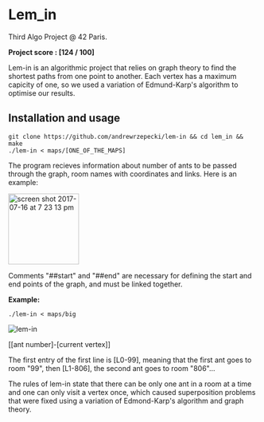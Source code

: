 # Lem_in
Third Algo Project @ 42 Paris.

**Project score : [124 / 100]**

Lem-in is an algorithmic project that relies on graph theory to find the shortest paths from one point to another.
Each vertex has a maximum capicity of one, so we used a variation of Edmund-Karp's algorithm to optimise our results.


## Installation and usage

```
git clone https://github.com/andrewrzepecki/lem-in && cd lem_in && make
./lem-in < maps/[ONE_OF_THE_MAPS]
```

The program recieves information about number of ants to be passed through the graph, room names with coordinates and links. Here is an example:

<img width="142" alt="screen shot 2017-07-16 at 7 23 13 pm" align="middle" src="https://user-images.githubusercontent.com/25576444/28254024-ea2c5eb6-6a5d-11e7-922c-5808975b2419.png" >

Comments "##start" and "##end" are necessary for defining the start and end points of the graph, and must be linked together.

**Example:**

```
./lem-in < maps/big
```
![lem-in](https://i.ibb.co/7pSmxPM/Screen-Shot-2019-10-28-at-1-20-03-PM.png)

[[ant number]-[current vertex]]

The first entry of the first line is [L0-99], meaning that the first ant goes to room "99", then [L1-806], the second ant goes to room "806"... 

The rules of lem-in state that there can be only one ant in a room at a time and one can only visit a vertex once, which caused superposition problems that were fixed using a variation of Edmond-Karp's algorithm and graph theory.
